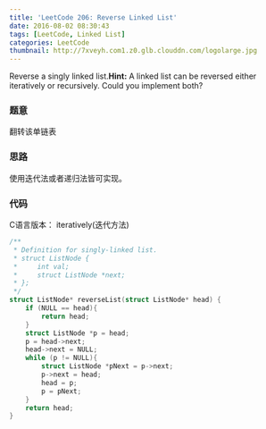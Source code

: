 ```yaml
---
title: 'LeetCode 206: Reverse Linked List'
date: 2016-08-02 08:30:43
tags: [LeetCode, Linked List]
categories: LeetCode
thumbnail: http://7xveyh.com1.z0.glb.clouddn.com/logolarge.jpg
---
```

Reverse a singly linked list.**Hint:** A linked list can be reversed either iteratively or recursively. Could you implement both?<!--more-->
### 题意
翻转该单链表
### 思路
使用迭代法或者递归法皆可实现。
### 代码
C语言版本：
iteratively(迭代方法)
``` c
/**
 * Definition for singly-linked list.
 * struct ListNode {
 *     int val;
 *     struct ListNode *next;
 * };
 */
struct ListNode* reverseList(struct ListNode* head) {
    if (NULL == head){
        return head;
    }
    struct ListNode *p = head;
    p = head->next;
    head->next = NULL;
    while (p != NULL){
        struct ListNode *pNext = p->next;
        p->next = head;
        head = p;
        p = pNext;
    }
    return head;
}
```